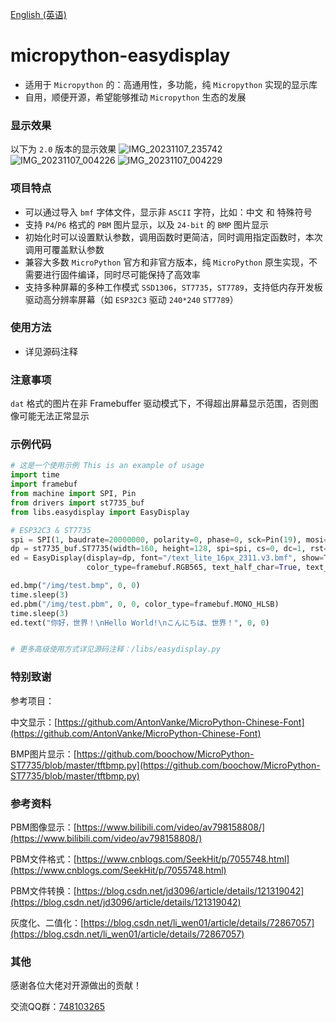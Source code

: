 [English (英语)](./README.md)

# micropython-easydisplay
- 适用于 `Micropython` 的：高通用性，多功能，纯 `Micropython` 实现的显示库
- 自用，顺便开源，希望能够推动 `Micropython` 生态的发展


### 显示效果
以下为 `2.0` 版本的显示效果
![IMG_20231107_235742](https://github.com/funnygeeker/micropython-easydisplay/assets/96659329/f76a7713-7397-4a99-8ccd-37af7ebe0cbe)
![IMG_20231107_004226](https://github.com/funnygeeker/micropython-easydisplay/assets/96659329/e765b55a-45bb-486a-b15e-5161b4d876fa)
![IMG_20231107_004229](https://github.com/funnygeeker/micropython-easydisplay/assets/96659329/f82910c4-b515-4ffd-a00c-9eafffcbb0bf)

### 项目特点
- 可以通过导入 `bmf` 字体文件，显示非 `ASCII` 字符，比如：中文 和 特殊符号
- 支持 `P4`/`P6` 格式的 `PBM` 图片显示，以及 `24-bit` 的 `BMP` 图片显示
- 初始化时可以设置默认参数，调用函数时更简洁，同时调用指定函数时，本次调用可覆盖默认参数
- 兼容大多数 `MicroPython` 官方和非官方版本，纯 `MicroPython` 原生实现，不需要进行固件编译，同时尽可能保持了高效率
- 支持多种屏幕的多种工作模式 `SSD1306`，`ST7735`，`ST7789`，支持低内存开发板驱动高分辨率屏幕（如 `ESP32C3` 驱动 `240*240` `ST7789`）

### 使用方法
- 详见源码注释

### 注意事项
`dat` 格式的图片在非 Framebuffer 驱动模式下，不得超出屏幕显示范围，否则图像可能无法正常显示

### 示例代码
```python
# 这是一个使用示例 This is an example of usage
import time
import framebuf
from machine import SPI, Pin
from drivers import st7735_buf
from libs.easydisplay import EasyDisplay

# ESP32C3 & ST7735
spi = SPI(1, baudrate=20000000, polarity=0, phase=0, sck=Pin(19), mosi=Pin(18))
dp = st7735_buf.ST7735(width=160, height=128, spi=spi, cs=0, dc=1, rst=11, rotation=1)
ed = EasyDisplay(display=dp, font="/text_lite_16px_2311.v3.bmf", show=True, color=0xFFFF, clear=True,
                 color_type=framebuf.RGB565, text_half_char=True, text_auto_wrap=True)

ed.bmp("/img/test.bmp", 0, 0)
time.sleep(3)
ed.pbm("/img/test.pbm", 0, 0, color_type=framebuf.MONO_HLSB)
time.sleep(3)
ed.text("你好，世界！\nHello World!\nこんにちは、世界！", 0, 0)


# 更多高级使用方式详见源码注释：/libs/easydisplay.py
```

### 特别致谢
参考项目：

中文显示：[https://github.com/AntonVanke/MicroPython-Chinese-Font](https://github.com/AntonVanke/MicroPython-Chinese-Font)

BMP图片显示：[https://github.com/boochow/MicroPython-ST7735/blob/master/tftbmp.py](https://github.com/boochow/MicroPython-ST7735/blob/master/tftbmp.py)


### 参考资料
PBM图像显示：[https://www.bilibili.com/video/av798158808/](https://www.bilibili.com/video/av798158808/)

PBM文件格式：[https://www.cnblogs.com/SeekHit/p/7055748.html](https://www.cnblogs.com/SeekHit/p/7055748.html)

PBM文件转换：[https://blog.csdn.net/jd3096/article/details/121319042](https://blog.csdn.net/jd3096/article/details/121319042)

灰度化、二值化：[https://blog.csdn.net/li_wen01/article/details/72867057](https://blog.csdn.net/li_wen01/article/details/72867057)


### 其他
感谢各位大佬对开源做出的贡献！

交流QQ群：[748103265](https://jq.qq.com/?_wv=1027&k=I74bKifU)
